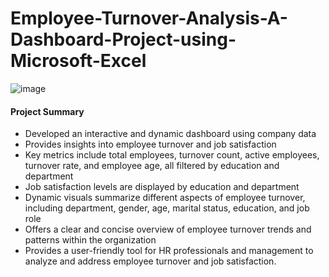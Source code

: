 # Employee-Turnover-Analysis-A-Dashboard-Project-using-Microsoft-Excel

![image](https://user-images.githubusercontent.com/91419941/232246653-41ec85d1-b131-4c81-9888-361f2e63f970.png)


#### Project Summary

- Developed an interactive and dynamic dashboard using company data
- Provides insights into employee turnover and job satisfaction
- Key metrics include total employees, turnover count, active employees, turnover rate, and employee age, all filtered by education and department
- Job satisfaction levels are displayed by education and department
- Dynamic visuals summarize different aspects of employee turnover, including department, gender, age, marital status, education, and job role
- Offers a clear and concise overview of employee turnover trends and patterns within the organization
- Provides a user-friendly tool for HR professionals and management to analyze and address employee turnover and job satisfaction.

